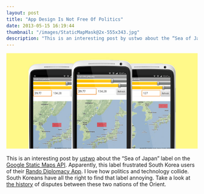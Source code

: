 ```yaml
---
layout: post
title: "App Design Is Not Free Of Politics"
date: 2013-05-15 16:19:44
thumbnail: "/images/StaticMapMask@2x-555x343.jpg"
description: "This is an interesting post by ustwo about the “Sea of Japan” label on the Google Static Maps API."
---
```


<img src="/images/StaticMapMask@2x-555x343.jpg" alt="Link to Rando Diplomacy App" />

This is an interesting post by <a href="http://www.ustwo.co.uk/" title="ustwo" target="_blank">ustwo</a> about the “Sea of Japan” label on the <a href="https://developers.google.com/maps/documentation/staticmaps/?hl=tr" title="Google Static Maps API" target="_blank">Google Static Maps API</a>. Apparently, this label frustrated South Korea users of their <a href="http://www.ustwo.co.uk/blog/introducing-rando/" title="Rando Diplomacy App" target="_blank">Rando Diplomacy App</a>. I love how politics and technology collide. South Koreans have all the right to find that label annoying. Take a look at <a href="http://en.wikipedia.org/wiki/Japan%E2%80%93Korea_disputes" title="Disputes between South Korea and Japan" target="_blank">the history</a> of disputes between these two nations of the Orient.